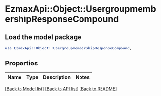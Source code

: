 # EzmaxApi::Object::UsergroupmembershipResponseCompound

## Load the model package
```perl
use EzmaxApi::Object::UsergroupmembershipResponseCompound;
```

## Properties
Name | Type | Description | Notes
------------ | ------------- | ------------- | -------------

[[Back to Model list]](../README.md#documentation-for-models) [[Back to API list]](../README.md#documentation-for-api-endpoints) [[Back to README]](../README.md)


